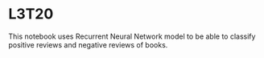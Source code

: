 # L3T20
This notebook uses Recurrent Neural Network model to be able to classify positive reviews and negative reviews of books.
